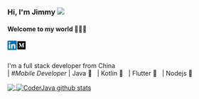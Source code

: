### Hi, I'm Jimmy <img src="https://github.com/TheDudeThatCode/TheDudeThatCode/blob/master/Assets/Hi.gif" width="30px">
#### Welcome to my world 👨🏻‍💻

<a href="www.linkedin.com/in/ruiquan-liu">
  <img align="left" alt="JImmy leo | Medium" width="21px" src="https://github.com/lau1944/lau1944/blob/main/assets/linkedln.png" />
</a>

<a href="https://medium.com/@jimmyleo">
  <img align="left" alt="JImmy leo | Medium" width="21px" src="https://github.com/lau1944/lau1944/blob/main/assets/medium.png" />
</a>

<br />
<br />

I'm a full stack developer from China
<br />
| *#Mobile Developer* | Java 🧡 &nbsp; | Kotlin 💜  &nbsp; | Flutter 💙 &nbsp; | Nodejs 💚

<a href="https://github.com/lau1944/github-readme-stats">
  <img align="center" src="https://github-readme-stats.vercel.app/api/top-langs/?username=lau1944&theme=onedark&hide=javascript,html,css,objective-c" />
</a>
<a href="https://github.com/lau1944a/github-readme-stats">
  <img align="center" src="https://github-readme-stats.vercel.app/api?username=lau1944&show_icons=true&theme=onedark&line_height=27" alt="CoderJava github stats" />
</a>


